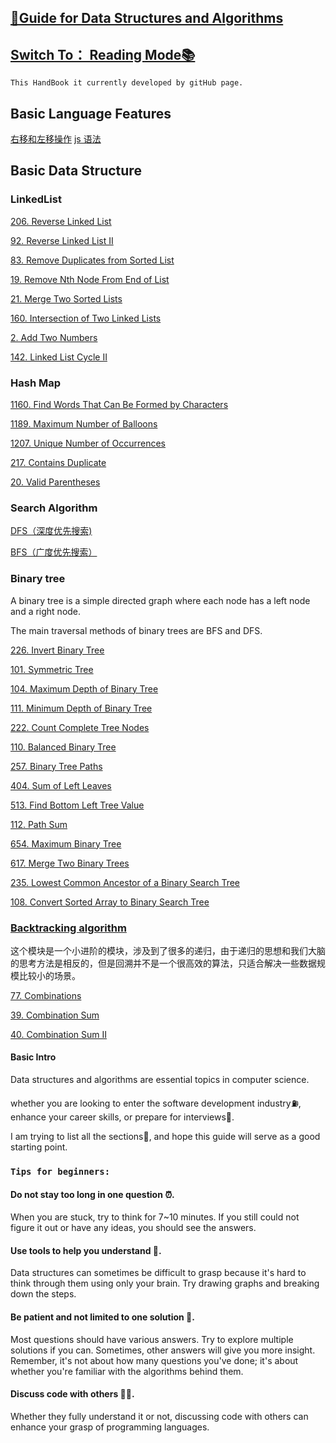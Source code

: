 ## [👋Guide for Data Structures and Algorithms](https://carolzhangzz.github.io/DataStructure_Algorithm_HandBook_PreForLeetCode/)
 
 ## [Switch To： Reading Mode📚](https://carolzhangzz.github.io/DataStructure_Algorithm_HandBook_PreForLeetCode/) 

`This HandBook it currently developed by gitHub page.`

## Basic Language Features

[右移和左移操作](./javaBasic.md)
[js 语法](./jsBasic.md)


## Basic Data Structure

### LinkedList


[206. Reverse Linked List](./Linkedlist/206.md)

[92. Reverse Linked List II](./Linkedlist/92.md)

[83. Remove Duplicates from Sorted List](./Linkedlist/83.md)

[19. Remove Nth Node From End of List](./Linkedlist/19.md)

[21. Merge Two Sorted Lists](./Linkedlist/21.md)

[160. Intersection of Two Linked Lists](./Linkedlist/160.md)

[2. Add Two Numbers](./Linkedlist/2.md)

[142. Linked List Cycle II](./Linkedlist/142.md)

### Hash Map


[1160. Find Words That Can Be Formed by Characters](./HashTable/1160.md)

[1189. Maximum Number of Balloons](./HashTable/1189.md)

[1207. Unique Number of Occurrences](./HashTable/1207.md)

[217. Contains Duplicate](./HashTable/217.md)

[20. Valid Parentheses](./HashTable/20.md)

### Search Algorithm

[DFS（深度优先搜索)](./SearchAlgorithm/DFS.md)

[BFS（广度优先搜索）](./SearchAlgorithm/BFS.md)

### Binary tree

A binary tree is a simple directed graph where each node has a left node and a right node.

The main traversal methods of binary trees are BFS and DFS.

[226. Invert Binary Tree](./BinaryTree/226.md)

[101. Symmetric Tree](./BinaryTree/101.md)

[104. Maximum Depth of Binary Tree](./BinaryTree/104.md)

[111. Minimum Depth of Binary Tree](./BinaryTree/111.md)

[222. Count Complete Tree Nodes](/BinaryTree/222.md)

[110. Balanced Binary Tree](/BinaryTree/110.md)

[257. Binary Tree Paths](./BinaryTree/275.md)

[404. Sum of Left Leaves](./BinaryTree/404.md)
 
[513. Find Bottom Left Tree Value](./BinaryTree/513.md)

[112. Path Sum](./BinaryTree/112.md) 

[654. Maximum Binary Tree](./BinaryTree/654.md)


[617. Merge Two Binary Trees](./BinaryTree/617.md)

[235. Lowest Common Ancestor of a Binary Search Tree](./BinaryTree/235.md)

[108. Convert Sorted Array to Binary Search Tree](./BinaryTree/108.md)


### [Backtracking algorithm](./Backtracking/backtracking.md)

这个模块是一个小进阶的模块，涉及到了很多的递归，由于递归的思想和我们大脑的思考方法是相反的，但是回溯并不是一个很高效的算法，只适合解决一些数据规模比较小的场景。

[77. Combinations](./Backtracking/77.md)

[39. Combination Sum](./Backtracking/39.md)

[40. Combination Sum II](./Backtracking/40.md)


 





#### Basic Intro

Data structures and algorithms are essential topics in computer science.

whether you are looking to enter the software development industry⛽️, enhance your career skills, or prepare for interviews🚀.

I am trying to list all the sections💪, and hope this guide will serve as a good starting point.

### `Tips for beginners:`



#### Do not stay too long in one question ⏰. 

When you are stuck, try to think for 7~10 minutes. If you still could not figure it out or have any ideas, you should see the answers.

#### Use tools to help you understand 📱. 

Data structures can sometimes be difficult to grasp because it's hard to think through them using only your brain. Try drawing graphs and breaking down the steps.

#### Be patient and not limited to one solution 🤔. 

Most questions should have various answers. Try to explore multiple solutions if you can. Sometimes, other answers will give you more insight. Remember, it's not about how many questions you've done; it's about whether you're familiar with the algorithms behind them.

#### Discuss code with others 👭👬. 

Whether they fully understand it or not, discussing code with others can enhance your grasp of programming languages.
